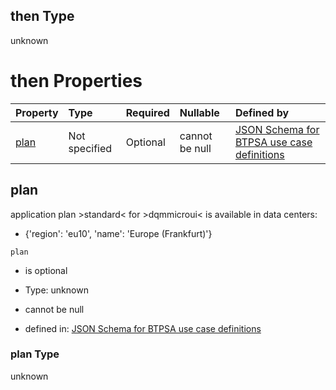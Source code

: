 ## then Type

unknown

# then Properties

| Property      | Type          | Required | Nullable       | Defined by                                                                                                                                                                                                                                      |
| :------------ | :------------ | :------- | :------------- | :---------------------------------------------------------------------------------------------------------------------------------------------------------------------------------------------------------------------------------------------- |
| [plan](#plan) | Not specified | Optional | cannot be null | [JSON Schema for BTPSA use case definitions](btpsa-usecase-properties-services-items-allof-2-then-allof-15-then-allof-0-then-properties-plan.md "undefined#/properties/services/items/allOf/2/then/allOf/15/then/allOf/0/then/properties/plan") |

## plan

application plan >standard< for >dqmmicroui< is available in data centers:

*   {'region': 'eu10', 'name': 'Europe (Frankfurt)'}

`plan`

*   is optional

*   Type: unknown

*   cannot be null

*   defined in: [JSON Schema for BTPSA use case definitions](btpsa-usecase-properties-services-items-allof-2-then-allof-15-then-allof-0-then-properties-plan.md "undefined#/properties/services/items/allOf/2/then/allOf/15/then/allOf/0/then/properties/plan")

### plan Type

unknown
